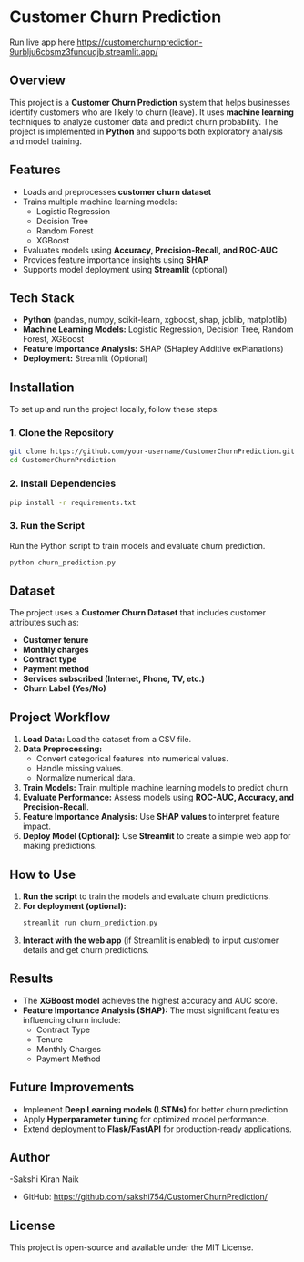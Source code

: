 # Customer Churn Prediction
Run live app here https://customerchurnprediction-9urblju6cbsmz3funcuqjb.streamlit.app/ 
## Overview
This project is a **Customer Churn Prediction** system that helps businesses identify customers who are likely to churn (leave). It uses **machine learning** techniques to analyze customer data and predict churn probability. The project is implemented in **Python** and supports both exploratory analysis and model training.

## Features
- Loads and preprocesses **customer churn dataset**
- Trains multiple machine learning models:
  - Logistic Regression
  - Decision Tree
  - Random Forest
  - XGBoost
- Evaluates models using **Accuracy, Precision-Recall, and ROC-AUC**
- Provides feature importance insights using **SHAP**
- Supports model deployment using **Streamlit** (optional)

## Tech Stack
- **Python** (pandas, numpy, scikit-learn, xgboost, shap, joblib, matplotlib)
- **Machine Learning Models:** Logistic Regression, Decision Tree, Random Forest, XGBoost
- **Feature Importance Analysis:** SHAP (SHapley Additive exPlanations)
- **Deployment:** Streamlit (Optional)

## Installation
To set up and run the project locally, follow these steps:

### 1. Clone the Repository
```bash
git clone https://github.com/your-username/CustomerChurnPrediction.git
cd CustomerChurnPrediction
```

### 2. Install Dependencies
```bash
pip install -r requirements.txt
```

### 3. Run the Script
Run the Python script to train models and evaluate churn prediction.
```bash
python churn_prediction.py
```

## Dataset
The project uses a **Customer Churn Dataset** that includes customer attributes such as:
- **Customer tenure**
- **Monthly charges**
- **Contract type**
- **Payment method**
- **Services subscribed (Internet, Phone, TV, etc.)**
- **Churn Label (Yes/No)**

## Project Workflow
1. **Load Data:** Load the dataset from a CSV file.
2. **Data Preprocessing:**
   - Convert categorical features into numerical values.
   - Handle missing values.
   - Normalize numerical data.
3. **Train Models:** Train multiple machine learning models to predict churn.
4. **Evaluate Performance:** Assess models using **ROC-AUC, Accuracy, and Precision-Recall**.
5. **Feature Importance Analysis:** Use **SHAP values** to interpret feature impact.
6. **Deploy Model (Optional):** Use **Streamlit** to create a simple web app for making predictions.

## How to Use
1. **Run the script** to train the models and evaluate churn predictions.
2. **For deployment (optional):**
   ```bash
   streamlit run churn_prediction.py
   ```
3. **Interact with the web app** (if Streamlit is enabled) to input customer details and get churn predictions.

## Results
- The **XGBoost model** achieves the highest accuracy and AUC score.
- **Feature Importance Analysis (SHAP):** The most significant features influencing churn include:
  - Contract Type
  - Tenure
  - Monthly Charges
  - Payment Method

## Future Improvements
- Implement **Deep Learning models (LSTMs)** for better churn prediction.
- Apply **Hyperparameter tuning** for optimized model performance.
- Extend deployment to **Flask/FastAPI** for production-ready applications.

## Author
-Sakshi Kiran Naik
- GitHub: https://github.com/sakshi754/CustomerChurnPrediction/

## License
This project is open-source and available under the MIT License.

